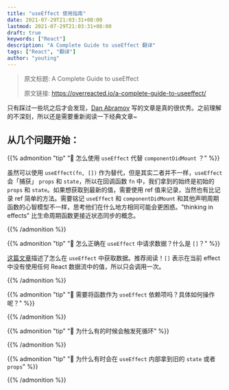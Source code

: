 ```yaml
---
title: "useEffect 使用指南"
date: 2021-07-29T21:03:31+08:00
lastmod: 2021-07-29T21:03:31+08:00
draft: true
keywords: ["React"]
description: "A Complete Guide to useEffect 翻译"
tags: ["React", "翻译"]
author: "youting"
---
```


> 原文标题: A Complete Guide to useEffect
>
> 原文链接: https://overreacted.io/a-complete-guide-to-useeffect/

<!--more-->

只有踩过一些坑之后才会发现，[Dan Abramov](https://mobile.twitter.com/dan_abramov) 写的文章是真的很优秀。之前理解的不深刻，所以还是需要重新阅读一下经典文章~

## 从几个问题开始：

{{% admonition "tip" "🤔 怎么使用 `useEffect` 代替 `componentDidMount` ？"  %}}

虽然可以使用 `useEffect(fn, [])` 作为替代，但是其实二者并不一样，`useEffect` 会「捕获」 `props` 和 `state`，所以在回调函数 `fn` 中，我们拿到的始终是初始的 `props` 和 `state`。如果想获取到最新的值，需要使用 ref 值来记录，当然也有比记录 ref 简单的方法。需要铭记 `useEffect` 和 `componentDidMount` 和其他声明周期函数的心智模型不一样，思考他们在什么地方相同可能会更困惑。"thinking in effects" 比生命周期函数更接近状态同步的概念。

{{% /admonition %}}

{{% admonition "tip" "🤔 怎么正确在 `useEffect` 中请求数据？什么是 `[]`？"  %}}

[这篇文章](https://www.robinwieruch.de/react-hooks-fetch-data)描述了怎么在 `useEffect` 中获取数据。推荐阅读！`[]` 表示在当前 effect 中没有使用任何 React 数据流中的值，所以只会调用一次。

{{% /admonition %}}

{{% admonition "tip" "🤔 需要将函数作为 `useEffect` 依赖项吗？具体如何操作呢？"  %}}

{{% /admonition %}}

{{% admonition "tip" "🤔 为什么有的时候会触发死循环"  %}}

{{% /admonition %}}

{{% admonition "tip" "🤔 为什么有时会在 `useEffect` 内部拿到旧的 `state` 或者 `props`"  %}}

{{% /admonition %}}
